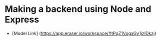# Making a backend using Node and Express

- [Model Link] (https://app.eraser.io/workspace/YtPqZ1VogxGy1jzIDkzj)